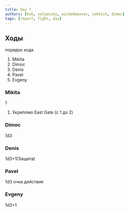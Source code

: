 ```yaml
---
title: Day 7
authors: [kuk, valyansky, wickedweaves, jekkich, dimoc]
tags: [report, fight, day]
---
```


## Ходы

порядок хода

1. Mikita
1. Dimoc
1. Denis
1. Pavel
1. Evgeny

### Mikita

1

1. Укрепляю East Gate (с 1 до 2)

### Dimoc

1d3

### Denis

1d3+1(Защита)

### Pavel

1d3 очка действия

### Evgeny

1d3+1
